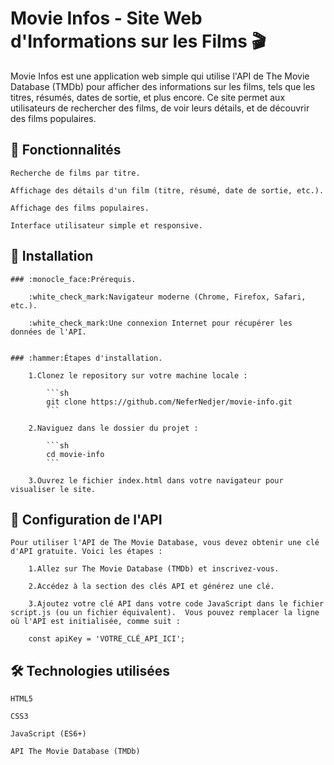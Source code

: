 # Movie Infos - Site Web d'Informations sur les Films 🎬

Movie Infos est une application web simple qui utilise l'API de The Movie Database (TMDb) pour afficher des informations sur les films, tels que les titres, résumés, dates de sortie, et plus encore. Ce site permet aux utilisateurs de rechercher des films, de voir leurs détails, et de découvrir des films populaires.


## 🎯 Fonctionnalités

    Recherche de films par titre.

    Affichage des détails d'un film (titre, résumé, date de sortie, etc.).

    Affichage des films populaires.

    Interface utilisateur simple et responsive.


## 🚀 Installation

    ### :monocle_face:Prérequis.

        :white_check_mark:Navigateur moderne (Chrome, Firefox, Safari, etc.).

        :white_check_mark:Une connexion Internet pour récupérer les données de l'API.  


    ### :hammer:Étapes d'installation.

        1.Clonez le repository sur votre machine locale :

            ```sh
            git clone https://github.com/NeferNedjer/movie-info.git
            ```

        2.Naviguez dans le dossier du projet :

            ```sh
            cd movie-info
            ```
            
        3.Ouvrez le fichier index.html dans votre navigateur pour visualiser le site.


## 🔑 Configuration de l'API

    Pour utiliser l'API de The Movie Database, vous devez obtenir une clé d'API gratuite. Voici les étapes :

        1.Allez sur The Movie Database (TMDb) et inscrivez-vous.

        2.Accédez à la section des clés API et générez une clé.

        3.Ajoutez votre clé API dans votre code JavaScript dans le fichier script.js (ou un fichier équivalent).  Vous pouvez remplacer la ligne où l'API est initialisée, comme suit :

        const apiKey = 'VOTRE_CLÉ_API_ICI';


## 🛠️ Technologies utilisées

    HTML5

    CSS3

    JavaScript (ES6+)

    API The Movie Database (TMDb)